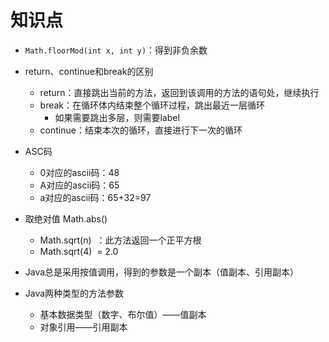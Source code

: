 # 知识点

- `Math.floorMod(int x, int y)`：得到非负余数

- return、continue和break的区别
  - return：直接跳出当前的方法，返回到该调用的方法的语句处，继续执行
  - break：在循环体内结束整个循环过程，跳出最近一层循环
  	- 如果需要跳出多层，则需要label
  - continue：结束本次的循环，直接进行下一次的循环

- ASC码
  - 0对应的ascii码：48
  - A对应的ascii码：65
  - a对应的ascii码：65+32=97

- 取绝对值 Math.abs()
  - Math.sqrt(n)  ：此方法返回一个正平方根
  - Math.sqrt(4)  = 2.0

- Java总是采用按值调用，得到的参数是一个副本（值副本、引用副本）

- Java两种类型的方法参数
  - 基本数据类型（数字、布尔值）——值副本
  - 对象引用——引用副本

